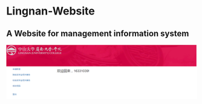 # Lingnan-Website
A Website for management information system
------------------------------------------------
![Login](https://raw.githubusercontent.com/liangzp/Lingnan-Website/master/welcome.png)
